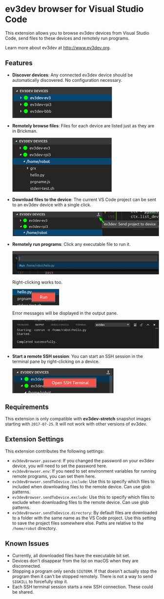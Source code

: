 # ev3dev browser for Visual Studio Code

This extension allows you to browse ev3dev devices from Visual Studio Code, send
files to these devices and remotely run programs.

Learn more about ev3dev at <http://www.ev3dev.org>.


## Features

*   **Discover devices**: Any connected ev3dev device should be automatically discovered.
    No configuration necessary.

    ![Device listing screenshot](.README/device-listing.png)

*   **Remotely browse files**: Files for each device are listed just as they are in
    Brickman.

    ![File listing screenshot](.README/file-listing.png)

*   **Download files to the device**: The current VS Code project can be sent to an
    ev3dev device with a single click.

    ![Download button screenshot](.README/download-button.png)

*   **Remotely run programs**: Click any executable file to run it.

    ![Run quick-pick screenshot](.README/run-quick-pick.png)

    Right-clicking works too.

    ![Run context menu screenshot](.README/run-context-menu.png)

    Error messages will be displayed in the output pane.

    ![Output pane screenshot](.README/output-pane.png)

*   **Start a remote SSH session**: You can start an SSH session in the terminal pane
    by right-clicking on a device.

    ![Device context menu screenshot](.README/device-context-menu.png)


## Requirements

This extension is only compatible with **ev3dev-stretch** snapshot images starting
with `2017-07-25`. It will not work with other versions of ev3dev.



## Extension Settings

This extension contributes the following settings:

*   `ev3devBrowser.password`: If you changed the password on your ev3dev device,
     you will need to set the password here.
*   `ev3devBrowser.env`: If you need to set environment variables for running
    remote programs, you can set them here.
*   `ev3devBrowser.sendToDevice.include`: Use this to specify which files to
    included when downloading files to the remote device. Can use glob patterns.
*   `ev3devBrowser.sendToDevice.exclude`: Use this to specify which files to
    exclude when downloading files to the remote device. Can use glob patterns.
*   `ev3devBrowser.sendToDevice.directory`: By default files are downloaded to
    a folder with the same name as the VS Code project. Use this setting to
    save the project files somewhere else. Paths are relative to the `/home/robot`
    directory.


## Known Issues

*   Currently, all downloaded files have the executable bit set.
*   Devices don't disappear from the list on macOS when they are disconnected.
*   Stopping a program only sends `SIGTERM`. If that doesn't actually stop the
    program then it can't be stopped remotely. There is not a way to send
    `SIGKILL` to forcefully stop it.
*   Each SSH terminal session starts a new SSH connection. These could be shared.
